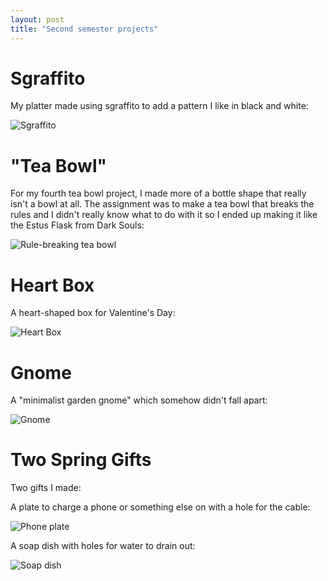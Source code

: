 ```yaml
---
layout: post
title: "Second semester projects"
---
```


# Sgraffito

My platter made using sgraffito to add a pattern I like in black and white:

![Sgraffito](/ceramics-website/images/sgraffito.jpg)

# "Tea Bowl"

For my fourth tea bowl project, I made more of a bottle shape that really isn't a bowl at all. The assignment was to make a tea bowl that breaks the rules and I didn't really know what to do with it so I ended up making it like the Estus Flask from Dark Souls:

![Rule-breaking tea bowl](/ceramics-website/images/4th-teabowl.jpg)

# Heart Box

A heart-shaped box for Valentine's Day:

![Heart Box](/ceramics-website/images/heartbox.jpg)

# Gnome

A "minimalist garden gnome" which somehow didn't fall apart:

![Gnome](/ceramics-website/images/gnome.jpg)

# Two Spring Gifts

Two gifts I made:

A plate to charge a phone or something else on with a hole for the cable:

![Phone plate](/ceramics-website/images/phone_plate.jpg)

A soap dish with holes for water to drain out:

![Soap dish](/ceramics-website/images/soapdish2.jpg)
